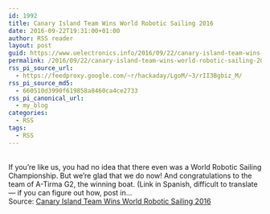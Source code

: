 ```yaml
---
id: 1992
title: Canary Island Team Wins World Robotic Sailing 2016
date: 2016-09-22T19:31:00+01:00
author: RSS reader
layout: post
guid: https://www.uelectronics.info/2016/09/22/canary-island-team-wins-world-robotic-sailing-2016/
permalink: /2016/09/22/canary-island-team-wins-world-robotic-sailing-2016/
rss_pi_source_url:
  - https://feedproxy.google.com/~r/hackaday/LgoM/~3/rII3Bgbiz_M/
rss_pi_source_md5:
  - 660510d3990f619858a8460ca4ce2733
rss_pi_canonical_url:
  - my_blog
categories:
  - RSS
tags:
  - RSS
---
```

&#013;  
If you’re like us, you had no idea that there even was a World Robotic Sailing Championship. But we’re glad that we do now! And congratulations to the team of A-Tirma G2, the winning boat. (Link in Spanish, difficult to translate — if you can figure out how, post in…&#013;  
Source: <a href="https://feedproxy.google.com/~r/hackaday/LgoM/~3/rII3Bgbiz_M/" target="_blank">Canary Island Team Wins World Robotic Sailing 2016</a>